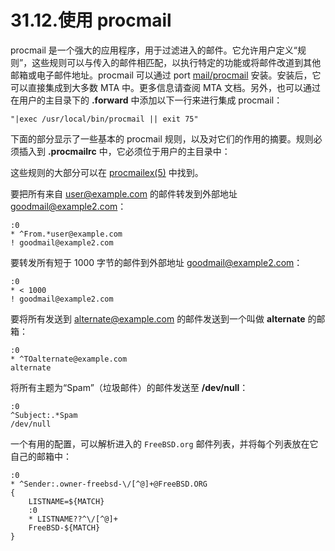 # 31.12.使用 procmail

procmail 是一个强大的应用程序，用于过滤进入的邮件。它允许用户定义“规则”，这些规则可以与传入的邮件相匹配，以执行特定的功能或将邮件改道到其他邮箱或电子邮件地址。procmail 可以通过 port [mail/procmail](https://cgit.freebsd.org/ports/tree/mail/procmail/pkg-descr) 安装。安装后，它可以直接集成到大多数 MTA 中。更多信息请查阅 MTA 文档。另外，也可以通过在用户的主目录下的 **.forward** 中添加以下一行来进行集成 procmail：

```shell-sessionl
"|exec /usr/local/bin/procmail || exit 75"
```

下面的部分显示了一些基本的 procmail 规则，以及对它们的作用的摘要。规则必须插入到 **.procmailrc** 中，它必须位于用户的主目录中：

这些规则的大部分可以在 [procmailex(5)](https://www.freebsd.org/cgi/man.cgi?query=procmailex&sektion=5&format=html) 中找到。

要把所有来自 <user@example.com> 的邮件转发到外部地址 <goodmail@example2.com>：

```shell-sessionl
:0
* ^From.*user@example.com
! goodmail@example2.com
```

要转发所有短于 1000 字节的邮件到外部地址 <goodmail@example2.com>：

```shell-sessionl
:0
* < 1000
! goodmail@example2.com
```

要将所有发送到 <alternate@example.com> 的邮件发送到一个叫做 **alternate** 的邮箱：

```shell-sessionl
:0
* ^TOalternate@example.com
alternate
```

将所有主题为“Spam”（垃圾邮件）的邮件发送至 **/dev/null**：

```shell-sessionl
:0
^Subject:.*Spam
/dev/null
```

一个有用的配置，可以解析进入的 `FreeBSD.org` 邮件列表，并将每个列表放在它自己的邮箱中：

```shell-sessionl
:0
* ^Sender:.owner-freebsd-\/[^@]+@FreeBSD.ORG
{
	LISTNAME=${MATCH}
	:0
	* LISTNAME??^\/[^@]+
	FreeBSD-${MATCH}
}
```

